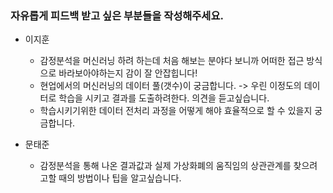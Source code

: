 ### 자유롭게 피드백 받고 싶은 부분들을 작성해주세요.  
  
- 이지훈  
  - 감정분석을 머신러닝 하려 하는데 처음 해보는 분야다 보니까 어떠한 접근 방식으로 바라보아야하는지 감이 잘 안잡힙니다!
  - 현업에서의 머신러닝의 데이터 풀(갯수)이 궁금합니다. -> 우린 이정도의 데이터로 학습을 시키고 결과를 도출하려한다. 의견을 듣고싶습니다.
  - 학습시키기위한 데이터 전처리 과정을 어떻게 해야 효율적으로 할 수 있을지 궁금합니다. 

- 문태준
  - 감정분석을 통해 나온 결과값과 실제 가상화폐의 움직임의 상관관계를 찾으려고할 때의 방법이나 팁을 알고싶습니다.

